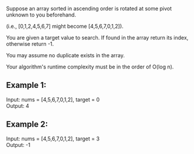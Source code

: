 Suppose an array sorted in ascending order is rotated at some pivot unknown to you beforehand.

(i.e., [0,1,2,4,5,6,7] might become [4,5,6,7,0,1,2]).

You are given a target value to search. If found in the array return its index, otherwise return -1.

You may assume no duplicate exists in the array.

Your algorithm's runtime complexity must be in the order of O(log n).

## Example 1:
Input: nums = [4,5,6,7,0,1,2], target = 0  
Output: 4   

## Example 2:
Input: nums = [4,5,6,7,0,1,2], target = 3  
Output: -1  




```java

```
